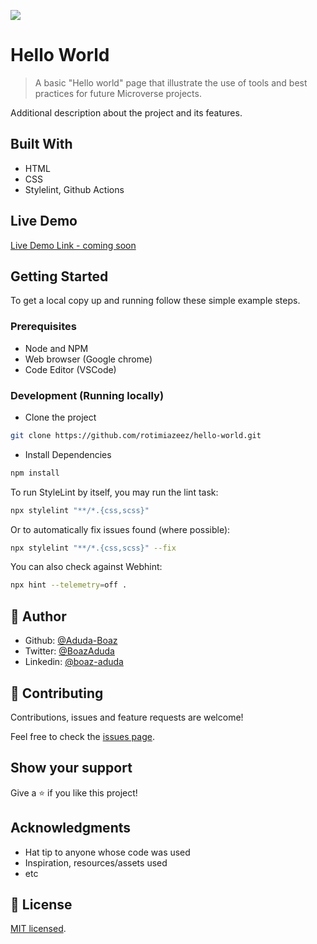 ![](https://img.shields.io/badge/Microverse-blueviolet)

# Hello World

> A basic "Hello world" page that illustrate the use of tools and best practices for future Microverse projects.

Additional description about the project and its features.

## Built With

- HTML
- CSS
- Stylelint, Github Actions

## Live Demo

[Live Demo Link - coming soon]()

## Getting Started

To get a local copy up and running follow these simple example steps.

### Prerequisites

- Node and NPM
- Web browser (Google chrome)
- Code Editor (VSCode)

### Development (Running locally)

- Clone the project

```bash
git clone https://github.com/rotimiazeez/hello-world.git

```

- Install Dependencies

```bash
npm install
```

To run StyleLint by itself, you may run the lint task:

```bash
npx stylelint "**/*.{css,scss}"
```

Or to automatically fix issues found (where possible):

```bash
npx stylelint "**/*.{css,scss}" --fix
```

You can also check against Webhint:

```bash
npx hint --telemetry=off .
```

## 👤 Author

- Github: [@Aduda-Boaz](https://github.com/Aduda-Boaz)
- Twitter: [@BoazAduda](https://twitter.com/BoazAduda)
- Linkedin: [@boaz-aduda](https://www.linkedin.com/in/boaz-aduda/)

## 🤝 Contributing

Contributions, issues and feature requests are welcome!

Feel free to check the [issues page](../../issues).

## Show your support

Give a ⭐️ if you like this project!

## Acknowledgments

- Hat tip to anyone whose code was used
- Inspiration, resources/assets used
- etc

## 📝 License

[MIT licensed](./LICENSE).